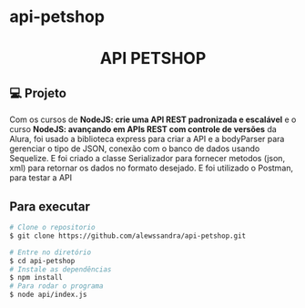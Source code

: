 # api-petshop

<h1 align="center">API PETSHOP </h1>

## 💻 Projeto 

Com os cursos de **NodeJS: crie uma API REST padronizada e escalável** e o curso **NodeJS: avançando em APIs REST com controle de versões** da Alura, foi usado a biblioteca express
para criar a API e a bodyParser para gerenciar o tipo de JSON, conexão com o banco de dados 
usando Sequelize. E foi criado a classe Serializador para fornecer metodos (json, xml) para
retornar os dados no formato desejado. E foi utilizado o Postman, para testar a API


## Para executar

```bash
# Clone o repositorio
$ git clone https://github.com/alewssandra/api-petshop.git

# Entre no diretório
$ cd api-petshop
# Instale as dependências
$ npm install 
# Para rodar o programa
$ node api/index.js
```
